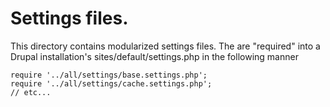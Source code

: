 # Settings files.

This directory contains modularized settings files. The are "required" into
a Drupal installation's sites/default/settings.php in the following manner

    require '../all/settings/base.settings.php';
    require '../all/settings/cache.settings.php';
    // etc...
